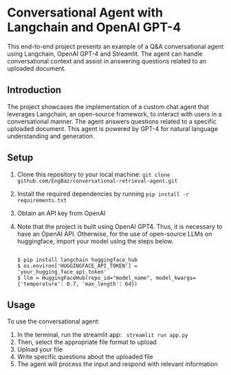 # Conversational Agent with Langchain and OpenAI GPT-4

This end-to-end project presents an example of a Q&A conversational agent using Langchain, OpenAI GPT-4 and Streamlit.
The agent can handle conversational context and assist in answering questions related to an uploaded document.

## Introduction
The project showcases the implementation of a custom chat agent that leverages Langchain, an open-source framework, to interact with users in a conversational manner. The agent answers questions related to a specific uploaded document. This agent is powered by GPT-4 for natural language understanding and generation.

## Setup
1. Clone this repository to your local machine: <code>git clone github.com/EngBaz/conversational-retrieval-agent.git</code>
    
2. Install the required dependencies by running <code>pip install -r requirements.txt</code>

3. Obtain an API key from OpenAI
    
4. Note that the project is built using OpenAI GPT4. Thus, it is necessary to have an OpenAI API. Otherwise, for the use of open-source LLMs on huggingface, import your model using the steps below.
    ```console
    
    $ pip install langchain huggingface_hub
    $ os.environ['HUGGINGFACE_API_TOKEN'] = 'your_hugging_face_api_token'
    $ llm = HuggingFaceHub(repo_id="model_name", model_kwargs={'temperature': 0.7, 'max_length': 64})
    ```

## Usage

To use the conversational agent:
1. In the terminal, run the streamlit app: <code> streamlit run app.py </code>
2. Then, select the appropriate file format to upload
3. Upload your file
4. Write specific questions about the uploaded file
5. The agent will process the input and respond with relevant information 
   
